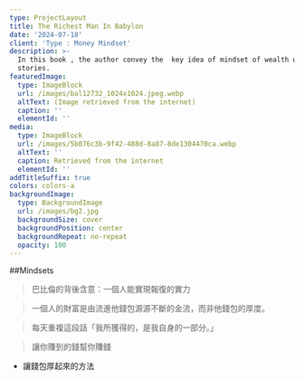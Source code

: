 ```yaml
---
type: ProjectLayout
title: The Richest Man In Babylon
date: '2024-07-18'
client: 'Type : Money Mindset'
description: >-
  In this book , the author convey the  key idea of mindset of wealth using
  stories.
featuredImage:
  type: ImageBlock
  url: /images/bal12732_1024x1024.jpeg.webp
  altText: (Image retrieved from the internet)
  caption: ''
  elementId: ''
media:
  type: ImageBlock
  url: /images/5b076c3b-9f42-488d-8a87-8de1304470ca.webp
  altText: ''
  caption: Retrieved from the internet
  elementId: ''
addTitleSuffix: true
colors: colors-a
backgroundImage:
  type: BackgroundImage
  url: /images/bg2.jpg
  backgroundSize: cover
  backgroundPosition: center
  backgroundRepeat: no-repeat
  opacity: 100
---
```

##Mindsets

> 巴比倫的背後含意：一個人能實現報復的實力

> 一個人的財富是由流進他錢包源源不斷的金流，而非他錢包的厚度。

> 每天重複這段話「我所獲得的，是我自身的一部分。」

> 讓你賺到的錢幫你賺錢

*   讓錢包厚起來的方法
